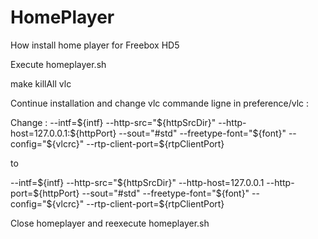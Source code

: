 HomePlayer
==========

How install home player for Freebox HD5


Execute homeplayer.sh

make
killAll vlc

Continue installation and change vlc commande ligne in preference/vlc :

Change :
--intf=${intf} --http-src="${httpSrcDir}" --http-host=127.0.0.1:${httpPort} --sout="#std" --freetype-font="${font}" --config="${vlcrc}" --rtp-client-port=${rtpClientPort}

to

--intf=${intf} --http-src="${httpSrcDir}" --http-host=127.0.0.1 --http-port=${httpPort} --sout="#std" --freetype-font="${font}" --config="${vlcrc}" --rtp-client-port=${rtpClientPort}

Close homeplayer and reexecute homeplayer.sh
